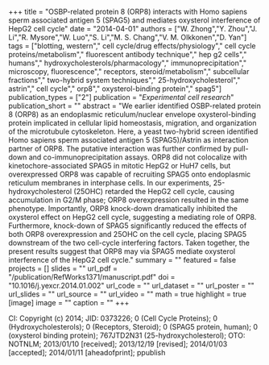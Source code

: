 +++
title = "OSBP-related protein 8 (ORP8) interacts with Homo sapiens sperm associated antigen 5 (SPAG5) and mediates oxysterol interference of HepG2 cell cycle"
date = "2014-04-01"
authors = ["W. Zhong","Y. Zhou","J. Li","R. Mysore","W. Luo","S. Li","M. S. Chang","V. M. Olkkonen","D. Yan"]
tags = ["blotting, western"," cell cycle/drug effects/physiology"," cell cycle proteins/metabolism"," fluorescent antibody technique"," hep g2 cells"," humans"," hydroxycholesterols/pharmacology"," immunoprecipitation"," microscopy, fluorescence"," receptors, steroid/metabolism"," subcellular fractions"," two-hybrid system techniques"," 25-hydroxycholesterol"," astrin"," cell cycle"," orp8"," oxysterol-binding protein"," spag5"]
publication_types = ["2"]
publication = "_Experimental cell research_"
publication_short = ""
abstract = "We earlier identified OSBP-related protein 8 (ORP8) as an endoplasmic reticulum/nuclear envelope oxysterol-binding protein implicated in cellular lipid homeostasis, migration, and organization of the microtubule cytoskeleton. Here, a yeast two-hybrid screen identified Homo sapiens sperm associated antigen 5 (SPAG5)/Astrin as interaction partner of ORP8. The putative interaction was further confirmed by pull-down and co-immunoprecipitation assays. ORP8 did not colocalize with kinetochore-associated SPAG5 in mitotic HepG2 or HuH7 cells, but overexpressed ORP8 was capable of recruiting SPAG5 onto endoplasmic reticulum membranes in interphase cells. In our experiments, 25-hydroxycholesterol (25OHC) retarded the HepG2 cell cycle, causing accumulation in G2/M phase; ORP8 overexpression resulted in the same phenotype. Importantly, ORP8 knock-down dramatically inhibited the oxysterol effect on HepG2 cell cycle, suggesting a mediating role of ORP8. Furthermore, knock-down of SPAG5 significantly reduced the effects of both ORP8 overexpression and 25OHC on the cell cycle, placing SPAG5 downstream of the two cell-cycle interfering factors. Taken together, the present results suggest that ORP8 may via SPAG5 mediate oxysterol interference of the HepG2 cell cycle."
summary = ""
featured = false
projects = []
slides = ""
url_pdf = "/publication/RefWorks1371/manuscript.pdf"
doi = "10.1016/j.yexcr.2014.01.002"
url_code = ""
url_dataset = ""
url_poster = ""
url_slides = ""
url_source = ""
url_video = ""
math = true
highlight = true
[image]
image = ""
caption = ""
+++

CI: Copyright (c) 2014; JID: 0373226; 0 (Cell Cycle Proteins); 0 (Hydroxycholesterols); 0 (Receptors, Steroid); 0 (SPAG5 protein, human); 0 (oxysterol binding protein); 767JTD2N31 (25-hydroxycholesterol); OTO: NOTNLM; 2013/01/10 [received]; 2013/12/19 [revised]; 2014/01/03 [accepted]; 2014/01/11 [aheadofprint]; ppublish
